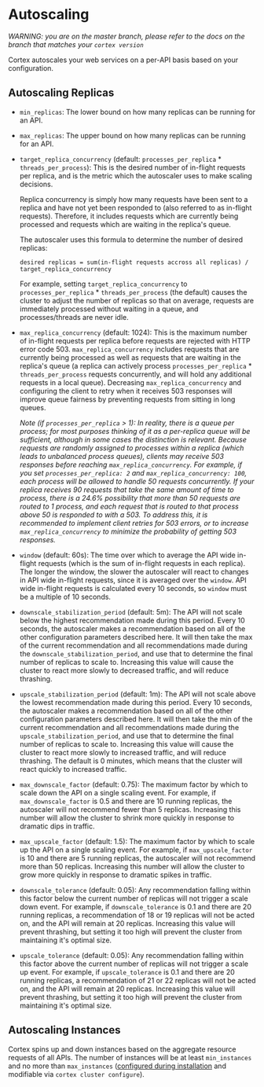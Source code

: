 # Autoscaling

_WARNING: you are on the master branch, please refer to the docs on the branch that matches your `cortex version`_

Cortex autoscales your web services on a per-API basis based on your configuration.

## Autoscaling Replicas

* `min_replicas`: The lower bound on how many replicas can be running for an API.
* `max_replicas`: The upper bound on how many replicas can be running for an API.
* `target_replica_concurrency` \(default: `processes_per_replica` \* `threads_per_process`\): This is the desired number of in-flight requests per replica, and is the metric which the autoscaler uses to make scaling decisions.

  Replica concurrency is simply how many requests have been sent to a replica and have not yet been responded to \(also referred to as in-flight requests\). Therefore, it includes requests which are currently being processed and requests which are waiting in the replica's queue.

  The autoscaler uses this formula to determine the number of desired replicas:

  `desired replicas = sum(in-flight requests accross all replicas) / target_replica_concurrency`

  For example, setting `target_replica_concurrency` to `processes_per_replica` \* `threads_per_process` \(the default\) causes the cluster to adjust the number of replicas so that on average, requests are immediately processed without waiting in a queue, and processes/threads are never idle.

* `max_replica_concurrency` \(default: 1024\): This is the maximum number of in-flight requests per replica before requests are rejected with HTTP error code 503. `max_replica_concurrency` includes requests that are currently being processed as well as requests that are waiting in the replica's queue \(a replica can actively process `processes_per_replica` \* `threads_per_process` requests concurrently, and will hold any additional requests in a local queue\). Decreasing `max_replica_concurrency` and configuring the client to retry when it receives 503 responses will improve queue fairness by preventing requests from sitting in long queues.

  _Note \(if `processes_per_replica` &gt; 1\): In reality, there is a queue per process; for most purposes thinking of it as a per-replica queue will be sufficient, although in some cases the distinction is relevant. Because requests are randomly assigned to processes within a replica \(which leads to unbalanced process queues\), clients may receive 503 responses before reaching `max_replica_concurrency`. For example, if you set `processes_per_replica: 2` and `max_replica_concurrency: 100`, each process will be allowed to handle 50 requests concurrently. If your replica receives 90 requests that take the same amount of time to process, there is a 24.6% possibility that more than 50 requests are routed to 1 process, and each request that is routed to that process above 50 is responded to with a 503. To address this, it is recommended to implement client retries for 503 errors, or to increase `max_replica_concurrency` to minimize the probability of getting 503 responses._

* `window` \(default: 60s\): The time over which to average the API wide in-flight requests \(which is the sum of in-flight requests in each replica\). The longer the window, the slower the autoscaler will react to changes in API wide in-flight requests, since it is averaged over the `window`. API wide in-flight requests is calculated every 10 seconds, so `window` must be a multiple of 10 seconds.
* `downscale_stabilization_period` \(default: 5m\): The API will not scale below the highest recommendation made during this period. Every 10 seconds, the autoscaler makes a recommendation based on all of the other configuration parameters described here. It will then take the max of the current recommendation and all recommendations made during the `downscale_stabilization_period`, and use that to determine the final number of replicas to scale to. Increasing this value will cause the cluster to react more slowly to decreased traffic, and will reduce thrashing.
* `upscale_stabilization_period` \(default: 1m\): The API will not scale above the lowest recommendation made during this period. Every 10 seconds, the autoscaler makes a recommendation based on all of the other configuration parameters described here. It will then take the min of the current recommendation and all recommendations made during the `upscale_stabilization_period`, and use that to determine the final number of replicas to scale to. Increasing this value will cause the cluster to react more slowly to increased traffic, and will reduce thrashing. The default is 0 minutes, which means that the cluster will react quickly to increased traffic.
* `max_downscale_factor` \(default: 0.75\): The maximum factor by which to scale down the API on a single scaling event. For example, if `max_downscale_factor` is 0.5 and there are 10 running replicas, the autoscaler will not recommend fewer than 5 replicas. Increasing this number will allow the cluster to shrink more quickly in response to dramatic dips in traffic.
* `max_upscale_factor` \(default: 1.5\): The maximum factor by which to scale up the API on a single scaling event. For example, if `max_upscale_factor` is 10 and there are 5 running replicas, the autoscaler will not recommend more than 50 replicas. Increasing this number will allow the cluster to grow more quickly in response to dramatic spikes in traffic.
* `downscale_tolerance` \(default: 0.05\): Any recommendation falling within this factor below the current number of replicas will not trigger a scale down event. For example, if `downscale_tolerance` is 0.1 and there are 20 running replicas, a recommendation of 18 or 19 replicas will not be acted on, and the API will remain at 20 replicas. Increasing this value will prevent thrashing, but setting it too high will prevent the cluster from maintaining it's optimal size.
* `upscale_tolerance` \(default: 0.05\): Any recommendation falling within this factor above the current number of replicas will not trigger a scale up event. For example, if `upscale_tolerance` is 0.1 and there are 20 running replicas, a recommendation of 21 or 22 replicas will not be acted on, and the API will remain at 20 replicas. Increasing this value will prevent thrashing, but setting it too high will prevent the cluster from maintaining it's optimal size.

## Autoscaling Instances

Cortex spins up and down instances based on the aggregate resource requests of all APIs. The number of instances will be at least `min_instances` and no more than `max_instances` \([configured during installation](../cluster-management/config.md) and modifiable via `cortex cluster configure`\).

